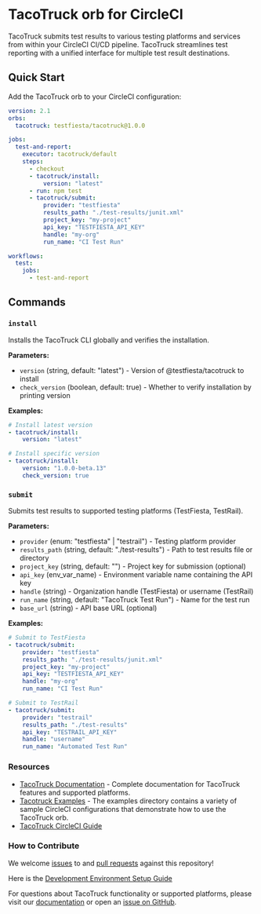 # TacoTruck orb for CircleCI

TacoTruck submits test results to various testing platforms and services from within your CircleCI CI/CD pipeline. TacoTruck streamlines test reporting with a unified interface for multiple test result destinations.

## Quick Start

Add the TacoTruck orb to your CircleCI configuration:

```yaml
version: 2.1
orbs:
  tacotruck: testfiesta/tacotruck@1.0.0

jobs:
  test-and-report:
    executor: tacotruck/default
    steps:
      - checkout
      - tacotruck/install:
          version: "latest"
      - run: npm test
      - tacotruck/submit:
          provider: "testfiesta"
          results_path: "./test-results/junit.xml"
          project_key: "my-project"
          api_key: "TESTFIESTA_API_KEY"
          handle: "my-org"
          run_name: "CI Test Run"

workflows:
  test:
    jobs:
      - test-and-report
```

## Commands

### `install`

Installs the TacoTruck CLI globally and verifies the installation.

**Parameters:**
- `version` (string, default: "latest") - Version of @testfiesta/tacotruck to install
- `check_version` (boolean, default: true) - Whether to verify installation by printing version

**Examples:**

```yaml
# Install latest version
- tacotruck/install:
    version: "latest"

# Install specific version
- tacotruck/install:
    version: "1.0.0-beta.13"
    check_version: true
```

### `submit`

Submits test results to supported testing platforms (TestFiesta, TestRail).

**Parameters:**
- `provider` (enum: "testfiesta" | "testrail") - Testing platform provider
- `results_path` (string, default: "./test-results") - Path to test results file or directory
- `project_key` (string, default: "") - Project key for submission (optional)
- `api_key` (env_var_name) - Environment variable name containing the API key
- `handle` (string) - Organization handle (TestFiesta) or username (TestRail)
- `run_name` (string, default: "TacoTruck Test Run") - Name for the test run
- `base_url` (string) - API base URL (optional)

**Examples:**

```yaml
# Submit to TestFiesta
- tacotruck/submit:
    provider: "testfiesta"
    results_path: "./test-results/junit.xml"
    project_key: "my-project"
    api_key: "TESTFIESTA_API_KEY"
    handle: "my-org"
    run_name: "CI Test Run"

# Submit to TestRail
- tacotruck/submit:
    provider: "testrail"
    results_path: "./test-results"
    api_key: "TESTRAIL_API_KEY"
    handle: "username"
    run_name: "Automated Test Run"
```

### Resources
- [TacoTruck Documentation](https://docs.testfiesta.com) - Complete documentation for TacoTruck features and supported platforms.
- [Tacotruck Examples](https://github.com/testfiesta/tacotruck-examples) - The examples directory contains a variety of sample CircleCI configurations that demonstrate how to use the TacoTruck orb.
 - [TacoTruck CircleCI Guide](https://docs.testfiesta.com/automation/ci-cd-integration/circleci)

### How to Contribute

We welcome [issues](https://github.com/testfiesta/tacotruck-orb/issues) to and [pull requests](https://github.com/testfiesta/tacotruck-orb/pulls) against this repository!

Here is the [Development Environment Setup Guide](./.github/development-guide.md)

For questions about TacoTruck functionality or supported platforms, please visit our [documentation](https://docs.testfiesta.com) or open an [issue on GitHub](https://github.com/testfiesta/tacotruck-orb/issues).
